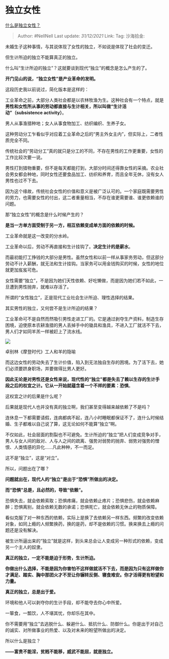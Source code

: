 # 独立女性

[什么是独立女性？](https://www.zhihu.com/question/23223076/answer/2275799698)

> Author: #NellNell
> Last update: *31/12/2021*
> Link:
> Tag:
> 沙海拾金:

未婚生子这种事情，与其说体现了女性的独立，不如说是体现了社会的变迁。

但生计所迫的独立不能算真正的独立。

什么叫“生计所迫的独立”？这就要谈到现代“独立”的概念是怎么产生的了。

**开门见山的说，“独立女性”是产业革命的发明。**

这段历史我以前说过，简化版本是这样的：

工业革命之前，大部分人类社会都是以农林牧渔为生。这种社会有一个特点，就是**男性和女性所从事的劳动都直接与生计相关，所以叫做“生计活动”（subsistence activity）**。

男人从事渔猎种地；女人从事食物加工、纺织编织、生养子女。

这种劳动分工乍看似乎对应着工业革命之后的“男主外女主内”，但实际上，二者性质完全不同。

传统社会的“劳动分工”真的就只是分工的不同，不存在男性的工作更重要，女性的工作比较次要一说。

男性打到猎物重要，但不是每天都能打到，大部分时间还得靠女性的采摘。农业社会男女都会种地，同时女性还要食品加工、纺织和养育，而且全年无休，没有女人男性也过不下去。

因为这个缘故，传统社会女性的价值和意义是被广泛认可的。一个家庭既需要男性的劳力，也需要女性的付出，这二者重量相当，不存在谁更需要谁、谁更依赖谁的问题。

那“独立女性”的概念是什么时候产生的？

**是当一方单方面受制于另一方，相互依赖变成单方面的依赖的时候。**

工业革命就是这一改变的分水岭。

工业革命以后，劳动不再直接和生计挂钩了。**决定生计的是薪水**。

而最初能打工挣钱的大部分是男性。虽然女性和以前一样从事家务劳动，但这部分劳动不计入薪酬，就无法和生计挂钩。当家务可以用金钱购买的时候，女性的地位就更加岌岌可危。

女性需要“独立”，不是因为她们天性依赖、好吃懒做，而是因为她们若不如此，一旦遭到男性抛弃，就难以存活了。

所谓的“女性独立”，正是现代工业社会生计所迫、理性选择的结果。

其实男性的独立，又何尝不是生计所迫的结果？

工业革命可不是自然而然吸引男性走进工厂的。它是通过剥夺生产资料，制造生存困境，迫使原本农耕渔猎的男人丢掉手中的锄具和渔具，不进入工厂就活不下去，男人们才如同羊羔一样被赶上了流水线。

![](https://pic3.zhimg.com/50/v2-4059c53cefc7345533075ee2bbfb7d77_720w.jpg?source=1940ef5c)

卓别林《摩登时代》工人和羊的隐喻

而这边女性的劳动失去了生计价值，陷入到无法独自生存的困境。为了活下去，她们必须要跻身职场，并要做得比男人更好。

**因此无论是对男性还是女性来说，现代性的“独立”都是失去了赖以生存的生计手段之后的权宜之计。它从一开始就蕴含着一个不祥的要素：恐惧**。

这权宜之计的后果是什么呢？

后果就是现代人也并没有真的独立啊，我们甚至变得越来越依赖了不是吗？

连休息一下都需要请假，连病都病不起，连八小时睡眠都保证不了，连什么时候结婚、生子都难以自己说了算，这无论如何不能算“独立”啊。

不仅如此，社会层面的割裂也不可避免。生计所迫的“独立”把人们变成竞争对手，男人与女人间的敌对、人与人之间的疏离、强势对弱势的抛弃、弱势对强势的憎恨、人类情感的异化……凡此种种，不一而足。

这不是“独立”，这是“对立”。

所以，问题出在了哪？

**问题就出在，现代人的“独立”是出于“恐惧”所做出的决定。**

**而“恐惧”总是，且必然的，导致“依赖”。**

恐惧失去，就会依赖索取；恐惧疼痛，就会依赖止疼片；恐惧悲伤，就会依赖麻醉；恐惧离别，就会依赖无数的承诺；恐惧死亡，就会依赖无休止的物质保障。

看似克服了对一种东西的依赖，实际上是换了去依赖另一样东西。频繁的改变依赖对象，如同上瘾的人频繁换药，换的是药，却不是依赖的习惯。换来换去上瘾的问题还是没有解决。

被生计所逼出来的“独立”就是这样，到头来总会让人变成另一种形式的依赖，变成另一个主人的奴隶。

**真正的独立，一定不能是迫于形势，生计所迫。**

**你做出什么选择，不能是因为你害怕不这样做就活不下去，而是因为只有这样做你才满足、踏实、胸中那团火才不至让你辗转反侧、寝食难安。你才活得更有盼望和力量。**

**真正的独立，总是出于爱。**

环境和他人可以剥夺你的生计手段，却不能夺去你心中所爱。

一箪食，一瓢饮，人不堪其忧，你却乐在其中。

你不需要用“独立”去逃脱什么、躲避什么、抵抗什么、防御什么。你是出于对自己的诚实、对所做事业的热爱、以及对未来的盼望所做出的决定。

所以什么是独立？

**——富贵不能淫，贫贱不能移，威武不能屈，就是独立。**
